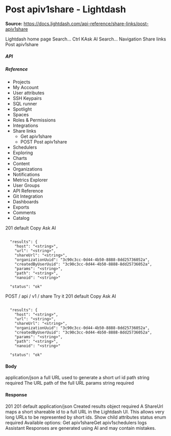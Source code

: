 # Post apiv1share - Lightdash

**Source:** https://docs.lightdash.com/api-reference/share-links/post-apiv1share

Lightdash home page
Search...
Ctrl KAsk AI
Search...
Navigation
Share links
Post apiv1share
##### API


##### Reference
  * Projects
  * My Account
  * User attributes
  * SSH Keypairs
  * SQL runner
  * Spotlight
  * Spaces
  * Roles & Permissions
  * Integrations
  * Share links
    * Get apiv1share
    * POST
Post apiv1share
  * Schedulers
  * Exploring
  * Charts
  * Content
  * Organizations
  * Notifications
  * Metrics Explorer
  * User Groups
  * API Reference
  * Git Integration
  * Dashboards
  * Exports
  * Comments
  * Catalog


201
default
Copy
Ask AI
```

  "results": {
    "host": "<string>",
    "url": "<string>",
    "shareUrl": "<string>",
    "organizationUuid": "3c90c3cc-0d44-4b50-8888-8dd25736052a",
    "createdByUserUuid": "3c90c3cc-0d44-4b50-8888-8dd25736052a",
    "params": "<string>",
    "path": "<string>",
    "nanoid": "<string>"

  "status": "ok"

```

POST
/
api
/
v1
/
share
Try it
201
default
Copy
Ask AI
```

  "results": {
    "host": "<string>",
    "url": "<string>",
    "shareUrl": "<string>",
    "organizationUuid": "3c90c3cc-0d44-4b50-8888-8dd25736052a",
    "createdByUserUuid": "3c90c3cc-0d44-4b50-8888-8dd25736052a",
    "params": "<string>",
    "path": "<string>",
    "nanoid": "<string>"

  "status": "ok"

```

#### Body
application/json
a full URL used to generate a short url id
path
string
required
The URL path of the full URL
params
string
required
#### Response
201
201 default
application/json
Created
results
object
required
A ShareUrl maps a short shareable id to a full URL in the Lightdash UI. This allows very long URLs to be represented by short ids.
Show child attributes
status
enum<string>
required
Available options: 
Get apiv1shareGet apiv1schedulers logs
Assistant
Responses are generated using AI and may contain mistakes.


